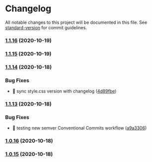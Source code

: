 # Changelog

All notable changes to this project will be documented in this file. See [standard-version](https://github.com/conventional-changelog/standard-version) for commit guidelines.

### [1.1.16](https://github.com/Herm71/hds-storefront-child/compare/v1.1.15...v1.1.16) (2020-10-19)

### [1.1.15](https://github.com/Herm71/hds-storefront-child/compare/v1.1.14...v1.1.15) (2020-10-19)

### [1.1.14](https://github.com/Herm71/hds-storefront-child/compare/v1.1.13...v1.1.14) (2020-10-18)


### Bug Fixes

* :bug: sync style.css version with changelog ([4d89fbe](https://github.com/Herm71/hds-storefront-child/commit/4d89fbe4406cd6404a42029ebc58869726570807))

### [1.1.13](https://github.com/Herm71/hds-storefront-child/compare/v1.0.16...v1.1.13) (2020-10-18)


### Bug Fixes

* :art: testing new semver Conventional Commits workflow ([a9a3306](https://github.com/Herm71/hds-storefront-child/commit/a9a3306c391b9f72d1b45bc6cdaa7f0956dd17a7))

### [1.0.16](https://github.com/Herm71/hds-storefront-child/compare/v1.0.15...v1.0.16) (2020-10-18)

### [1.0.15](https://github.com/Herm71/hds-storefront-child/compare/v1.0.14...v1.0.15) (2020-10-18)
